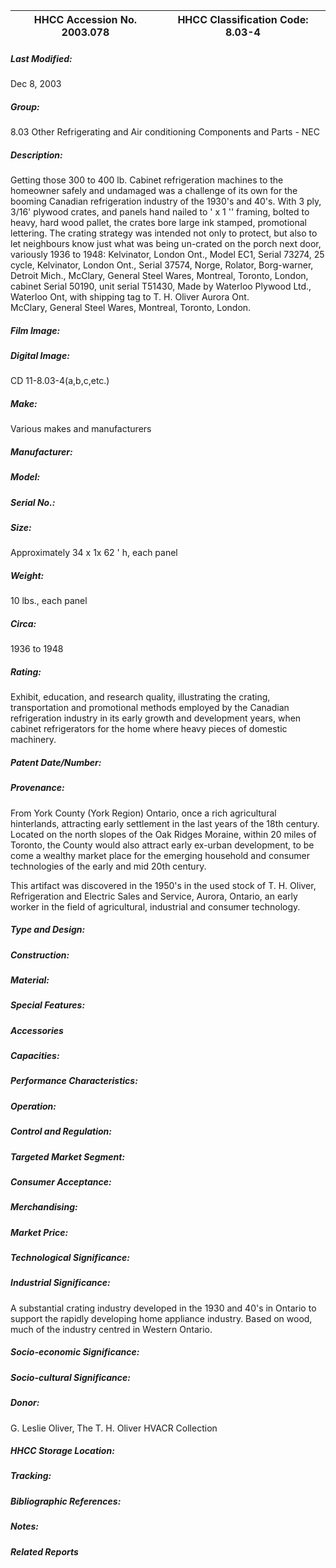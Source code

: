 | **HHCC Accession No. 2003.078** |**HHCC Classification Code:  8.03-4**|
| ----------- | ----------- |

##### Last Modified:
Dec 8, 2003

##### Group:
8.03 Other Refrigerating and Air conditioning Components and Parts - NEC

##### Description:
Getting those 300 to 400 lb. Cabinet refrigeration machines to the homeowner safely and undamaged was a challenge of its own for the booming Canadian refrigeration industry of the 1930's and 40's. With 3 ply, 3/16' plywood crates, and panels hand nailed to ' x 1 '' framing, bolted to heavy, hard wood pallet, the crates bore large ink stamped, promotional lettering. The crating strategy was intended not only to protect, but also to let neighbours know just what was being un-crated on the porch next door, variously 1936 to 1948:
Kelvinator, London Ont., Model EC1, Serial 73274, 25 cycle, 
Kelvinator, London Ont., Serial 37574, 
Norge, Rolator, Borg-warner, Detroit Mich.,
McClary, General Steel Wares, Montreal, Toronto, London, cabinet Serial 50190, unit serial T51430, Made by Waterloo Plywood Ltd., Waterloo Ont, with shipping tag to T. H. Oliver Aurora Ont.     
McClary, General Steel Wares, Montreal, Toronto, London.

##### Film Image:


##### Digital Image:
CD 11-8.03-4(a,b,c,etc.)

##### Make:
Various makes and manufacturers

##### Manufacturer:


##### Model:


##### Serial No.:


##### Size:
Approximately 34 x 1x 62 ' h, each panel

##### Weight:
10 lbs., each panel

##### Circa:
1936 to 1948

##### Rating:
Exhibit, education, and research quality, illustrating the crating, transportation and promotional methods employed by the Canadian refrigeration industry in its early growth and development years, when cabinet refrigerators for the home where heavy pieces of domestic machinery.

##### Patent Date/Number:


##### Provenance:
From York County (York Region) Ontario, once a rich agricultural hinterlands, attracting early settlement in the last years of the 18th century. Located on the north slopes of the Oak Ridges Moraine, within 20 miles of Toronto, the County would also attract early ex-urban development, to be come a wealthy market place for the emerging household and consumer technologies of the early and mid 20th century. 

This artifact was discovered in the 1950's in the used stock of T. H. Oliver, Refrigeration and Electric Sales and Service, Aurora, Ontario, an early worker in the field of agricultural, industrial and consumer technology.

##### Type and Design:


##### Construction:


##### Material:


##### Special Features:


##### Accessories


##### Capacities:


##### Performance Characteristics:


##### Operation:


##### Control and Regulation:


##### Targeted Market Segment:


##### Consumer Acceptance:


##### Merchandising:


##### Market Price:


##### Technological Significance:


##### Industrial Significance:
A substantial crating industry developed in the 1930 and 40's in Ontario to support the rapidly developing home appliance industry. Based on wood, much of the industry centred in Western Ontario.

##### Socio-economic Significance:


##### Socio-cultural Significance:


##### Donor:
G. Leslie Oliver, The T. H. Oliver HVACR Collection

##### HHCC Storage Location:


##### Tracking:


##### Bibliographic References:


##### Notes:


##### Related Reports

